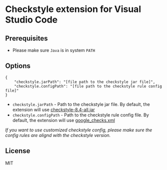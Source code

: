 # Checkstyle extension for Visual Studio Code

## Prerequisites

* Please make sure ```Java``` is in system ```PATH```

## Options
```
{
    "checkstyle.jarPath": "[file path to the checkstyle jar file]",
    "checkstyle.configPath": "[file path to the checkstyle rule config file]"
}
```

* ```checkstyle.jarPath``` - Path to the checkstyle jar file. By default, the extension will use [checkstyle-8.4-all.jar](https://sourceforge.net/projects/checkstyle/files/checkstyle/8.4/)
* ```checkstyle.configPath``` - Path to the checkstyle rule config file. By default, the extension will use [google_checks.xml](https://github.com/checkstyle/checkstyle/blob/master/src/main/resources/google_checks.xml)

_If you want to use customized checkstyle config, please make sure the config rules are alignd with the checkstyle version._

## License
MIT